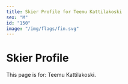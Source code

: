 ```yaml
---
title: Skier Profile for Teemu Kattilakoski
sex: "M"
id: "150"
image: "/img/flags/fin.svg" 
---
```


# Skier Profile

This page is for: Teemu Kattilakoski.
    